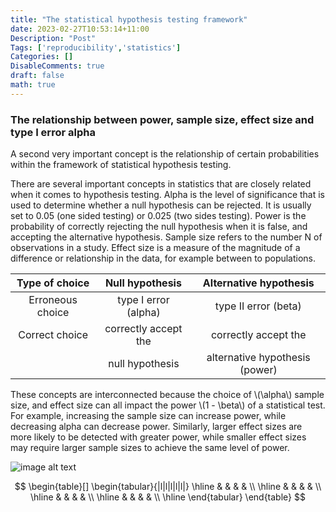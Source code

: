 ```yaml
---
title: "The statistical hypothesis testing framework"
date: 2023-02-27T10:53:14+11:00
Description: "Post"
Tags: ['reproducibility','statistics']
Categories: []
DisableComments: true
draft: false
math: true
---
```


### The relationship between power, sample size, effect size and type I error alpha

A second very important concept is the relationship of certain probabilities within the framework of statistical hypothesis testing.


There are several important concepts in statistics that are closely related when it comes to hypothesis testing. Alpha is the level of significance that is used to determine whether a null hypothesis can be rejected. It is usually set to 0.05 (one sided testing) or 0.025 (two sides testing). Power is the probability of correctly rejecting  the null hypothesis when it is false, and accepting the alternative hypothesis. Sample size refers to the number N of observations in a study. Effect size is a measure of the magnitude of a difference or relationship in the data, for example between to populations. 


| Type of choice      | Null hypothesis               | Alternative hypothesis  |
|:--------------------:|:----------------------------:|:------------------------:|
| Erroneous choice    | type I error (alpha)          | type II error (beta)     |
| Correct choice      | correctly accept the      | correctly accept the    |
|                     | null hypothesis               |alternative hypothesis (power)|

These concepts are interconnected because the choice of \\(\alpha\\) sample size, and effect size can all impact the power \\(1 - \beta\\)  of a statistical test. For example, increasing the sample size can increase power, while decreasing alpha can decrease power. Similarly, larger effect sizes are more likely to be detected with greater power, while smaller effect sizes may require larger sample sizes to achieve the same level of power.

![image alt text](/images/power_failure_effect.png)

$$
\begin{table}[]
\begin{tabular}{|l|l|l|l|l|}
\hline
 &  &  &  &  \\ \hline
 &  &  &  &  \\ \hline
 &  &  &  &  \\ \hline
 &  &  &  &  \\ \hline
\end{tabular}
\end{table}
$$
